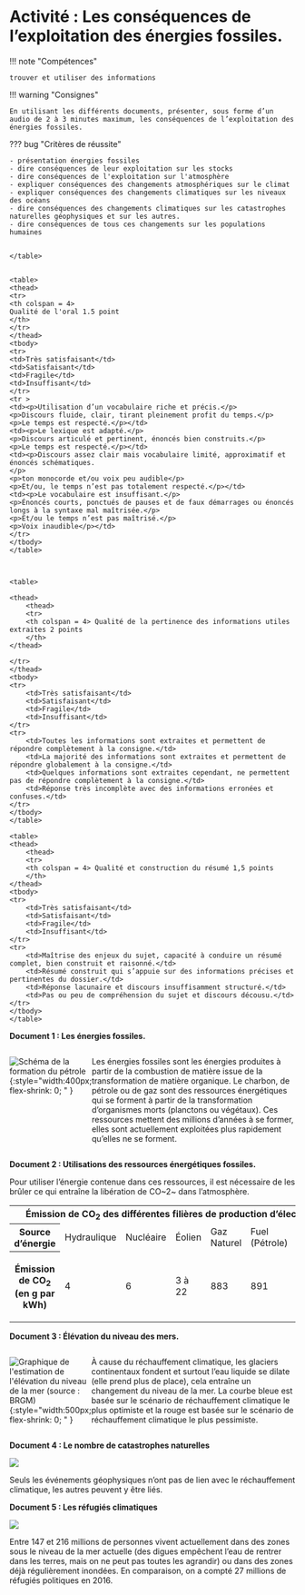 # Activité : Les conséquences de l’exploitation des énergies fossiles.

!!! note "Compétences"

    trouver et utiliser des informations

!!! warning "Consignes"

    En utilisant les différents documents, présenter, sous forme d’un audio de 2 à 3 minutes maximum, les conséquences de l’exploitation des énergies fossiles. 
    
??? bug "Critères de réussite"

    - présentation énergies fossiles
    - dire conséquences de leur exploitation sur les stocks
    - dire conséquences de l'exploitation sur l'atmosphère
    - expliquer conséquences des changements atmosphériques sur le climat
    - expliquer conséquences des changements climatiques sur les niveaux des océans
    - dire conséquences des changements climatiques sur les catastrophes naturelles géophysiques et sur les autres. 
    - dire conséquences de tous ces changements sur les populations humaines


    </table>


    <table>
    <thead>
    <tr>
    <th colspan = 4>
    Qualité de l'oral 1.5 point
    </th>
    </tr>
    </thead>
    <tbody>
    <tr>
    <td>Très satisfaisant</td>
    <td>Satisfaisant</td>
    <td>Fragile</td>
    <td>Insuffisant</td>
    </tr>
    <tr >
    <td><p>Utilisation d’un vocabulaire riche et précis.</p>
    <p>Discours fluide, clair, tirant pleinement profit du temps.</p>
    <p>Le temps est respecté.</p></td>
    <td><p>Le lexique est adapté.</p>
    <p>Discours articulé et pertinent, énoncés bien construits.</p>
    <p>Le temps est respecté.</p></td>
    <td><p>Discours assez clair mais vocabulaire limité, approximatif et énoncés schématiques.
    </p>
    <p>ton monocorde et/ou voix peu audible</p>
    <p>Et/ou, le temps n’est pas totalement respecté.</p></td>
    <td><p>Le vocabulaire est insuffisant.</p>
    <p>Énoncés courts, ponctués de pauses et de faux démarrages ou énoncés longs à la syntaxe mal maîtrisée.</p>
    <p>Et/ou le temps n’est pas maîtrisé.</p>
    <p>Voix inaudible</p></td>
    </tr>
    </tbody>
    </table>



    <table>

    <thead>
        <thead>
        <tr>
        <th colspan = 4> Qualité de la pertinence des informations utiles extraites 2 points
        </th>
    </thead>

    </tr>
    </thead>
    <tbody>
    <tr>
        <td>Très satisfaisant</td>
        <td>Satisfaisant</td>
        <td>Fragile</td>
        <td>Insuffisant</td>
    </tr>
    <tr>
        <td>Toutes les informations sont extraites et permettent de répondre complètement à la consigne.</td>
        <td>La majorité des informations sont extraites et permettent de répondre globalement à la consigne.</td>
        <td>Quelques informations sont extraites cependant, ne permettent pas de répondre complètement à la consigne.</td>
        <td>Réponse très incomplète avec des informations erronées et confuses.</td>
    </tr>
    </tbody>
    </table>

    <table>
    <thead>
        <thead>
        <tr>
        <th colspan = 4> Qualité et construction du résumé 1,5 points
        </th>
    </thead>
    <tbody>
    <tr>
        <td>Très satisfaisant</td>
        <td>Satisfaisant</td>
        <td>Fragile</td>
        <td>Insuffisant</td>
    </tr>
    <tr>
        <td>Maîtrise des enjeux du sujet, capacité à conduire un résumé complet, bien construit et raisonné.</td>
        <td>Résumé construit qui s’appuie sur des informations précises et pertinentes du dossier.</td>
        <td>Réponse lacunaire et discours insuffisamment structuré.</td>
        <td>Pas ou peu de compréhension du sujet et discours décousu.</td>
    </tr>
    </tbody>
    </table>





**Document 1 : Les énergies fossiles.**

<div markdown style="display:flex; flex-direction:row;">

![Schéma de la formation du pétrole](Pictures/schemaFormationPetrole.png){:style="width:400px; flex-shrink: 0;  " }

Les énergies fossiles sont les énergies produites à partir de la combustion de matière issue de la transformation de matière organique. 
Le charbon, de pétrole ou de gaz sont des ressources énergétiques qui se forment à partir de la transformation d’organismes morts (planctons ou végétaux). Ces ressources mettent des millions d’années à se former, elles sont actuellement exploitées plus rapidement qu’elles ne se forment.

</div>

**Document 2 : Utilisations des ressources énergétiques fossiles.**

Pour utiliser l’énergie contenue dans ces ressources, il est nécessaire de les brûler ce qui entraîne la libération de CO~2~ dans l’atmosphère.

<table>
<tbody>
<tr class="odd">
<th colspan = 7>Émission de CO<sub>2</sub> des différentes filières de production
d’électricité</th>
</tr>
<tr class="even">
<th>Source d’énergie</th>
<td>Hydraulique</td>
<td>Nucléaire</td>
<td>Éolien</td>
<td>Gaz Naturel</td>
<td>Fuel (Pétrole)</td>
<td>Charbon</td>
</tr>
<tr class="odd">
<th><p>Émission de CO<sub>2</sub> (en g par kWh)</p></th>
<td>4</td>
<td>6</td>
<td>3 à 22</td>
<td>883</td>
<td>891</td>
<td>978</td>
</tr>
</tbody>
</table>

**Document 3 : Élévation du niveau des mers.**


<div markdown style="display:flex; flex-direction:row;">

![Graphique de l'estimation de l'élévation du niveau de la mer (source : BRGM)](Pictures/graphElevationNiveauMer.png){:style="width:500px; flex-shrink: 0;  " }



À cause du réchauffement climatique, les glaciers continentaux fondent et surtout l’eau liquide se dilate (elle prend plus de place), cela entraîne un changement du niveau de la mer.
La courbe bleue est basée sur le scénario de réchauffement climatique le plus optimiste et la rouge est basée sur le scénario de réchauffement climatique le plus pessimiste.

</div>

**Document 4 : Le nombre de catastrophes naturelles**



![](Pictures/graphCatastrophesNaturelles.png)

Seuls les événements géophysiques n’ont pas de lien avec le réchauffement climatique, les autres peuvent y être liés.


**Document 5 : Les réfugiés climatiques**



![](Pictures/carteconseqClimat.png)

Entre 147 et 216 millions de personnes vivent actuellement dans des zones sous le niveau de la mer actuelle (des digues empêchent l’eau de rentrer dans les terres, mais on ne peut pas toutes les agrandir) ou dans des zones déjà régulièrement inondées. En comparaison, on a compté 27 millions de réfugiés politiques en 2016.



